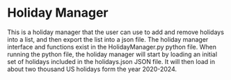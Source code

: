 # Holiday Manager

This is a holiday manager that the user can use to add and remove holidays into a list, and then export the list into a json file.
The holiday manager interface and functions exist in the HolidayManager.py python file. When running the python file, the holiday
manager will start by loading an initial set of holidays included in the holidays.json JSON file. It will then load in about two
thousand US holidays form the year 2020-2024.
